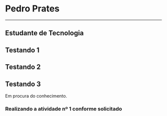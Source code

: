 # Pedro Prates

---

## Estudante de Tecnologia

## Testando 1

## Testando 2

## Testando 3

Em procura do conhecimento.

### Realizando a atividade nº 1 conforme solicitado
